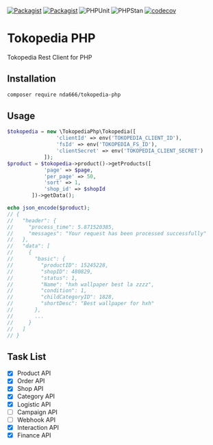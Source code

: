 [![Packagist](https://img.shields.io/packagist/v/nda666/tokopedia-php.svg)](https://packagist.org/packages/nda666/tokopedia-php)
[![Packagist](https://img.shields.io/packagist/dt/nda666/tokopedia-php.svg)](https://packagist.org/packages/nda666/tokopedia-php)
![PHPUnit](https://github.com/nda666/tokopedia-php/actions/workflows/phpunit.yml/badge.svg)
![PHPStan](https://github.com/nda666/tokopedia-php/actions/workflows/phpstan.yml/badge.svg)
[![codecov](https://codecov.io/gh/nda666/tokopedia-php/branch/master/graph/badge.svg?token=R3LH0U32BZ)](https://codecov.io/gh/nda666/tokopedia-php)

# Tokopedia PHP

Tokopedia Rest Client for PHP

## Installation
```bash
composer require nda666/tokopedia-php
```

## Usage

```php
$tokopedia = new \TokopediaPhp\Tokopedia([
                'clientId' => env('TOKOPEDIA_CLIENT_ID'),
                'fsId' => env('TOKOPEDIA_FS_ID'),
                'clientSecret' => env('TOKOPEDIA_CLIENT_SECRET')
            ]);
$product = $tokopedia->product()->getProducts([
            'page' => $page,
            'per_page' => 50,
            'sort' => 1,
            'shop_id' => $shopId
        ])->getData();

echo json_encode($product);
// {
//   "header": {
//     "process_time": 5.871520385,
//     "messages": "Your request has been processed successfully"
//   },
//   "data": [
//     {
//       "basic": {
//         "productID": 15245228,
//         "shopID": 480829,
//         "status": 1,
//         "Name": "hxh wallpaper best la zzzz",
//         "condition": 1,
//         "childCategoryID": 1828,
//         "shortDesc": "Best wallpaper for hxh"
//       },
//       ...
//     }
//   ]
// }
```

## Task List

- [x] Product API
- [x] Order API
- [x] Shop API
- [x] Category API
- [x] Logistic API
- [ ] Campaign API
- [ ] Webhook API
- [x] Interaction API
- [x] Finance API
